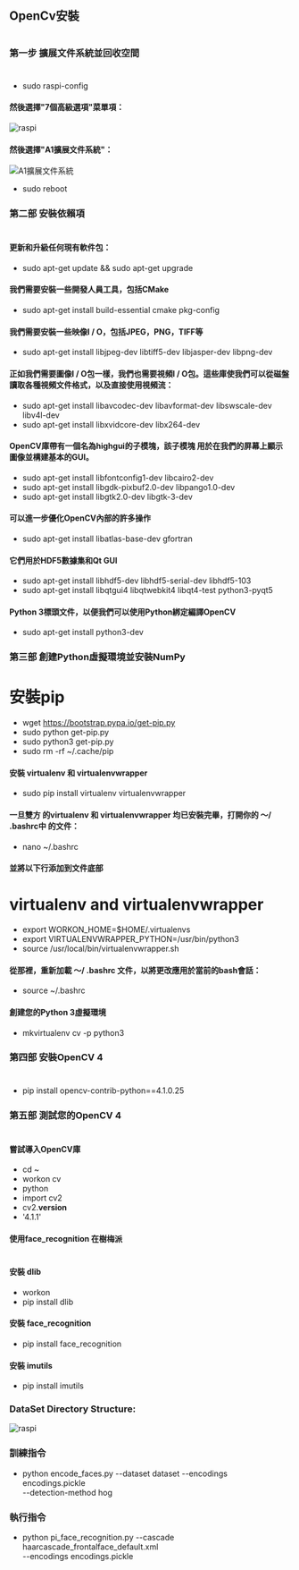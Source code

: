 ## OpenCv安裝
# 
### 第一步 擴展文件系統並回收空間
#
* sudo raspi-config
#### 然後選擇"7個高級選項"菜單項：
![raspi](https://www.pyimagesearch.com/wp-content/uploads/2019/09/install_opencv4_buster_raspi_config.jpg)
#### 然後選擇"A1擴展文件系統"：
![A1擴展文件系統](https://www.pyimagesearch.com/wp-content/uploads/2019/09/install_opencv4_buster_raspi_config_expand_fs.jpg)
* sudo reboot
### 第二部 安裝依賴項
#
#### 更新和升級任何現有軟件包：
* sudo apt-get update && sudo apt-get upgrade
#### 我們需要安裝一些開發人員工具，包括CMake
* sudo apt-get install build-essential cmake pkg-config
#### 我們需要安裝一些映像I / O，包括JPEG，PNG，TIFF等
* sudo apt-get install libjpeg-dev libtiff5-dev libjasper-dev libpng-dev
#### 正如我們需要圖像I / O包一樣，我們也需要視頻I / O包。這些庫使我們可以從磁盤讀取各種視頻文件格式，以及直接使用視頻流：
* sudo apt-get install libavcodec-dev libavformat-dev libswscale-dev libv4l-dev
* sudo apt-get install libxvidcore-dev libx264-dev
#### OpenCV庫帶有一個名為highgui的子模塊，該子模塊 用於在我們的屏幕上顯示圖像並構建基本的GUI。
* sudo apt-get install libfontconfig1-dev libcairo2-dev
* sudo apt-get install libgdk-pixbuf2.0-dev libpango1.0-dev
* sudo apt-get install libgtk2.0-dev libgtk-3-dev
#### 可以進一步優化OpenCV內部的許多操作
* sudo apt-get install libatlas-base-dev gfortran
#### 它們用於HDF5數據集和Qt GUI
* sudo apt-get install libhdf5-dev libhdf5-serial-dev libhdf5-103
* sudo apt-get install libqtgui4 libqtwebkit4 libqt4-test python3-pyqt5
#### Python 3標頭文件，以便我們可以使用Python綁定編譯OpenCV
* sudo apt-get install python3-dev
### 第三部 創建Python虛擬環境並安裝NumPy
#
# 安裝pip
* wget https://bootstrap.pypa.io/get-pip.py
* sudo python get-pip.py
* sudo python3 get-pip.py
* sudo rm -rf ~/.cache/pip
#### 安裝  virtualenv   和 virtualenvwrapper
* sudo pip install virtualenv virtualenvwrapper
#### 一旦雙方 的virtualenv   和 virtualenvwrapper   均已安裝完畢，打開你的 〜/ .bashrc中   的文件：
* nano ~/.bashrc
#### 並將以下行添加到文件底部
# virtualenv and virtualenvwrapper
* export WORKON_HOME=$HOME/.virtualenvs
* export VIRTUALENVWRAPPER_PYTHON=/usr/bin/python3
* source /usr/local/bin/virtualenvwrapper.sh
#### 從那裡，重新加載 〜/ .bashrc   文件，以將更改應用於當前的bash會話：
* source ~/.bashrc
#### 創建您的Python 3虛擬環境
* mkvirtualenv cv -p python3
### 第四部 安裝OpenCV 4
#
* pip install opencv-contrib-python==4.1.0.25
### 第五部 測試您的OpenCV 4 
#
#### 嘗試導入OpenCV庫
* cd ~
* workon cv
* python
* import cv2
* cv2.__version__
* '4.1.1'
#### 使用face_recognition 在樹梅派
#
#### 安裝 dlib
* workon <your env name> 
* pip install dlib
#### 安裝 face_recognition
* pip install face_recognition
#### 安裝 imutils
* pip install imutils
### DataSet Directory Structure:
![raspi](https://www.pyimagesearch.com/wp-content/uploads/2019/09/install_opencv4_buster_raspi_config.jpg)
### 訓練指令
* python encode_faces.py --dataset dataset --encodings encodings.pickle \
	--detection-method hog
### 執行指令
* python pi_face_recognition.py --cascade haarcascade_frontalface_default.xml \
	--encodings encodings.pickle
